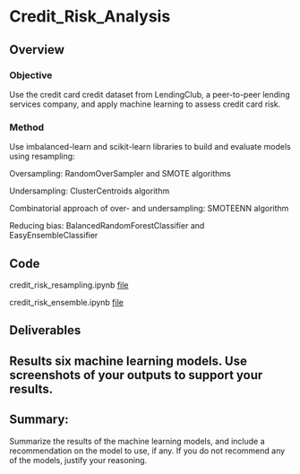 # Credit_Risk_Analysis

## Overview 

### Objective

Use the credit card credit dataset from LendingClub, a peer-to-peer lending services company, and apply machine learning to assess credit card risk. 

### Method 

Use imbalanced-learn and scikit-learn libraries to build and evaluate models using resampling:

Oversampling: RandomOverSampler and SMOTE algorithms 

Undersampling: ClusterCentroids algorithm 

Combinatorial approach of over- and undersampling: SMOTEENN algorithm 

Reducing bias: BalancedRandomForestClassifier and EasyEnsembleClassifier 

## Code

credit_risk_resampling.ipynb [file](credit_risk_resampling.ipynb)

credit_risk_ensemble.ipynb [file](credit_risk_ensemble.ipynb)


## Deliverables

## Results six machine learning models. Use screenshots of your outputs to support your results.

## Summary: 

Summarize the results of the machine learning models, and include a recommendation on the model to use, if any. If you do not recommend any of the models, justify your reasoning.
